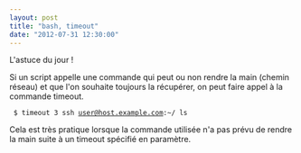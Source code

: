 ```yaml
---
layout: post
title: "bash, timeout"
date: "2012-07-31 12:30:00"
---
```

L'astuce du jour !

Si un script appelle une commande qui peut ou non rendre la main (chemin réseau) et que l'on souhaite toujours la récupérer, on peut faire appel à la commande timeout.  <code><pre>
$ timeout 3 ssh user@host.example.com:~/ ls
</pre></code> Cela est très pratique lorsque la commande utilisée n'a pas prévu de rendre la main suite à un timeout spécifié en paramètre.
